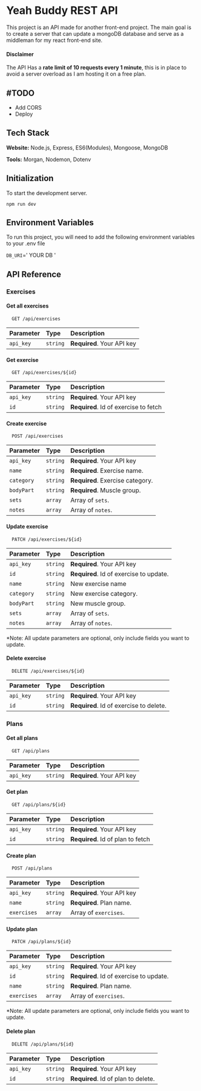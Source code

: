 # Yeah Buddy REST API

This project is an API made for another front-end project. The main goal is to create a server that can update a mongoDB database and serve as a middleman for my react front-end site.

#### Disclaimer

The API Has a **rate limit of 10 requests every 1 minute**, this is in place to avoid a server overload as I am hosting it on a free plan.

## #TODO

- Add CORS
- Deploy

## Tech Stack

**Website:** Node.js, Express, ES6(Modules), Mongoose, MongoDB

**Tools:** Morgan, Nodemon, Dotenv

## Initialization

To start the development server.

```
npm run dev
```

## Environment Variables

To run this project, you will need to add the following environment variables to your .env file

`DB_URI`=' YOUR DB <mongodb> '

## API Reference

### Exercises

#### Get all exercises

```http
  GET /api/exercises
```

| Parameter | Type     | Description                |
| :-------- | :------- | :------------------------- |
| `api_key` | `string` | **Required**. Your API key |

#### Get exercise

```http
  GET /api/exercises/${id}
```

| Parameter | Type     | Description                           |
| :-------- | :------- | :------------------------------------ |
| `api_key` | `string` | **Required**. Your API key            |
| `id`      | `string` | **Required**. Id of exercise to fetch |

#### Create exercise

```http
  POST /api/exercises
```

| Parameter  | Type     | Description                      |
| :--------- | :------- | :------------------------------- |
| `api_key`  | `string` | **Required**. Your API key       |
| `name`     | `string` | **Required**. Exercise name.     |
| `category` | `string` | **Required**. Exercise category. |
| `bodyPart` | `string` | **Required**. Muscle group.      |
| `sets`     | `array`  | Array of `sets`.                 |
| `notes`    | `array`  | Array of `notes`.                |

#### Update exercise

```http
  PATCH /api/exercises/${id}
```

| Parameter  | Type     | Description                             |
| :--------- | :------- | :-------------------------------------- |
| `api_key`  | `string` | **Required**. Your API key              |
| `id`       | `string` | **Required**. Id of exercise to update. |
| `name`     | `string` | New exercise name                       |
| `category` | `string` | New exercise category.                  |
| `bodyPart` | `string` | New muscle group.                       |
| `sets`     | `array`  | Array of `sets`.                        |
| `notes`    | `array`  | Array of `notes`.                       |

\*Note: All update parameters are optional, only include fields you want to update.

#### Delete exercise

```http
  DELETE /api/exercises/${id}
```

| Parameter | Type     | Description                             |
| :-------- | :------- | :-------------------------------------- |
| `api_key` | `string` | **Required**. Your API key              |
| `id`      | `string` | **Required**. Id of exercise to delete. |

### Plans

#### Get all plans

```http
  GET /api/plans
```

| Parameter | Type     | Description                |
| :-------- | :------- | :------------------------- |
| `api_key` | `string` | **Required**. Your API key |

#### Get plan

```http
  GET /api/plans/${id}
```

| Parameter | Type     | Description                       |
| :-------- | :------- | :-------------------------------- |
| `api_key` | `string` | **Required**. Your API key        |
| `id`      | `string` | **Required**. Id of plan to fetch |

#### Create plan

```http
  POST /api/plans
```

| Parameter   | Type     | Description                |
| :---------- | :------- | :------------------------- |
| `api_key`   | `string` | **Required**. Your API key |
| `name`      | `string` | **Required**. Plan name.   |
| `exercises` | `array`  | Array of `exercises`.      |

#### Update plan

```http
  PATCH /api/plans/${id}
```

| Parameter   | Type     | Description                             |
| :---------- | :------- | :-------------------------------------- |
| `api_key`   | `string` | **Required**. Your API key              |
| `id`        | `string` | **Required**. Id of exercise to update. |
| `name`      | `string` | **Required**. Plan name.                |
| `exercises` | `array`  | Array of `exercises`.                   |

\*Note: All update parameters are optional, only include fields you want to update.

#### Delete plan

```http
  DELETE /api/plans/${id}
```

| Parameter | Type     | Description                         |
| :-------- | :------- | :---------------------------------- |
| `api_key` | `string` | **Required**. Your API key          |
| `id`      | `string` | **Required**. Id of plan to delete. |
